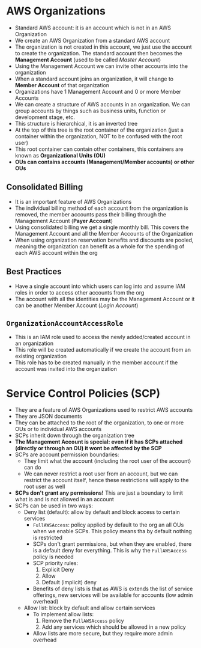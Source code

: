 # AWS Organizations

- Standard AWS account: it is an account which is not in an AWS Organization
- We create an AWS Organization from a standard AWS account
- The organization is not created in this account, we just use the account to create the organization. The standard account then becomes the **Management Account** (used to be called *Master Account*)
- Using the Management Account we can invite other accounts into the organization
- When a standard account joins an organization, it will change to **Member Account** of that organization
- Organizations have 1 Management Account and 0 or more Member Accounts
- We can create a structure of AWS accounts in an organization. We can group accounts by things such as business units, function or development stage, etc.
- This structure is hierarchical, it is an inverted tree
- At the top of this tree is the root container of the organization (just a container within the organization, NOT to be confused with the root user)
- This root container can contain other containers, this containers are known as **Organizational Units (OU)**
- **OUs can contains accounts (Management/Member accounts) or other OUs**

## Consolidated Billing

- It is an important feature of AWS Organizations
- The individual billing method of each account from the organization is removed, the member accounts pass their billing through the Management Account (**Payer Account**)
- Using consolidated billing we get a single monthly bill. This covers the Management Account and all the Member Accounts of the Organization
- When using organization reservation benefits and discounts are pooled, meaning the organization can benefit as a whole for the spending of each AWS account within the org

## Best Practices

- Have a single account into which users can log into and assume IAM roles in order to access other accounts from the org
- The account with all the identities may be the Management Account or it can be another Member Account (*Login Account*)

## `OrganizationAccountAccessRole`

- This is an IAM role used to access the newly added/created account in an organization
- This role will be created automatically if we create the account from an existing organization
- This role has to be created manually in the member account if the account was invited into the organization

# Service Control Policies (SCP)

- They are a feature of AWS Organizations used to restrict AWS accounts
- They are JSON documents
- They can be attached to the root of the organization, to one or more OUs or to individual AWS accounts
- SCPs inherit down through the organization tree
- **The Management Account is special: even if it has SCPs attached (directly or through an OU) it wont be affected by the SCP**
- SCPs are account permission boundaries:
    - They limit what the account (including the root user of the account) can do
    - We can never restrict a root user from an account, but we can restrict the account itself, hence these restrictions will apply to the root user as well
- **SCPs don't grant any permissions!** This are just a boundary to limit what is and is not allowed in an account
- SCPs can be used in two ways:
    - Deny list (default): allow by default and block access to certain services
        - `FullAWSAccess`: policy applied by default to the org an all OUs when we enable SCPs. This policy means tha by default nothing is restricted
        - SCPs don't grant permissions, but when they are enabled, there is a default deny for everything. This is why the `FullAWSAccess` policy is needed
        - SCP priority rules:
            1. Explicit Deny
            2. Allow
            3. Default (implicit) deny
        - Benefits of deny lists is that as AWS is extends the list of service offerings, new services will be available for accounts (low admin overhead)
    - Allow list: block by default and allow certain services
        - To implement allow lists:
            1. Remove the `FullAWSAccess` policy
            2. Add any services which should be allowed in a new policy
        - Allow lists are more secure, but they require more admin overhead

